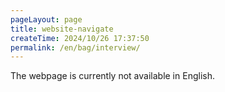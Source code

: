 ```yaml
---
pageLayout: page
title: website-navigate
createTime: 2024/10/26 17:37:50
permalink: /en/bag/interview/
---
```

The webpage is currently not available in English.